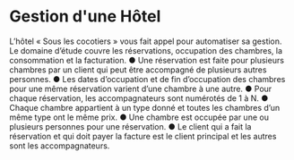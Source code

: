 # Gestion d'une Hôtel
L’hôtel « Sous les cocotiers » vous fait appel pour automatiser sa gestion. Le domaine d’étude couvre les réservations, occupation des chambres, la consommation et la facturation.
●	Une réservation est faite pour plusieurs chambres par un client qui peut être accompagné de plusieurs autres personnes. 
●	Les dates d’occupation et de fin d’occupation des chambres pour une même réservation varient d’une chambre à une autre.
●	Pour chaque réservation, les accompagnateurs sont numérotés de 1 à N.
●	 Chaque chambre appartient à un type donné et toutes les chambres d’un même type ont le même prix. 
●	Une chambre est occupée par une ou plusieurs personnes pour une réservation. 
●	Le client qui a fait la réservation et qui doit payer la facture est le client principal et les autres sont les accompagnateurs.
